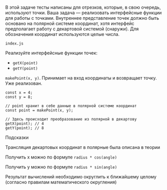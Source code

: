 В этой задаче тесты написаны для отрезков, которые, в свою очередь, используют точки. Ваша задача — реализовать интерфейсные функции для работы с точками. Внутреннее представление точек должно быть основано на полярной системе координат, хотя интерфейс предполагает работу с декартовой системой (снаружи). Для обозначения координат используются целые числа.

`index.js`

Реализуйте интерфейсные функции точек:

- `getX(point)`
- `getY(point)`

`makePoint(x, y)`. Принимает на вход координаты и возвращает точку. Уже реализован.

```
const x = 4;
const y = 8;
 
// point хранит в себе данные в полярной системе координат
const point = makePoint(x, y);
 
// Здесь происходит преобразование из полярной в декартову
getX(point); // 4
getY(point); // 8
```

Подсказки

Трансляция декартовых координат в полярные была описана в теории

Получить x можно по формуле `radius * cos(angle)`

Получить y можно по формуле `radius * sin(angle)`

Результат вычислений необходимо округлить к ближайшему целому (согласно правилам математического округления)